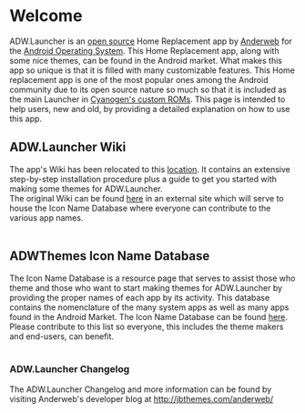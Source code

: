 # Welcome #

ADW.Launcher is an <a href='http://github.com/anderweb'>open source</a> Home Replacement app by <a href='http://jbthemes.com/anderweb/'>Anderweb</a> for the <a href='http://www.android.com/'>Android Operating System</a>. This Home Replacement app, along with some nice themes, can be found in the Android market. What makes this app so unique is that it is filled with many customizable features. This Home replacement app is one of the most popular ones among the Android community due to its open source nature so much so that it is included as the main Launcher in <a href='http://www.cyanogenmod.com/'>Cyanogen's custom ROMs</a>. This page is intended to help users, new and old, by providing a detailed explanation on how to use this app.

## ADW.Launcher Wiki ##

The app's Wiki has been relocated to this <a href='http://code.google.com/p/adw-launcher-android/wiki/CompleteGuideToADW'>location</a>. It contains an extensive step-by-step installation procedure plus a guide to get you started with making some themes for ADW.Launcher.
<br>The original Wiki can be found <a href='http://adwlauncher.wikia.com/wiki/ADW_Launcher_Wiki'>here</a> in an external site which will serve to house the Icon Name Database where everyone can contribute to the various app names.<br>
<br>
<h2>ADWThemes Icon Name Database</h2>

The Icon Name Database is a resource page that serves to assist those who theme and those who want to start making themes for ADW.Launcher by providing the proper names of each app by its activity. This database contains the nomenclature of the many system apps as well as many apps found in the Android Market. The Icon Name Database can be found <a href='http://adwlauncher.wikia.com/wiki/Theme_Icon_Name_Database'>here</a>. Please contribute to this list so everyone, this includes the theme makers and end-users, can benefit.<br>
<br>
<h3>ADW.Launcher Changelog</h3>

The ADW.Launcher Changelog and more information can be found by visiting Anderweb's developer blog at <a href='http://jbthemes.com/anderweb/'>http://jbthemes.com/anderweb/</a>